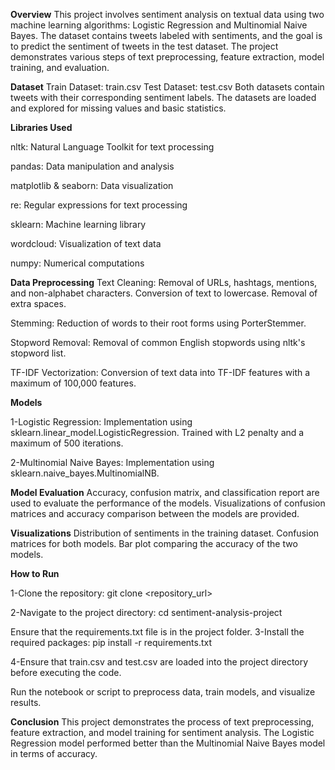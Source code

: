 **Overview**
This project involves sentiment analysis on textual data using two machine learning algorithms: Logistic Regression and Multinomial Naive Bayes. The dataset contains tweets labeled with sentiments, and the goal is to predict the sentiment of tweets in the test dataset. The project demonstrates various steps of text preprocessing, feature extraction, model training, and evaluation.

**Dataset**
Train Dataset: train.csv
Test Dataset: test.csv
Both datasets contain tweets with their corresponding sentiment labels. The datasets are loaded and explored for missing values and basic statistics.

**Libraries Used**

nltk: Natural Language Toolkit for text processing

pandas: Data manipulation and analysis

matplotlib & seaborn: Data visualization

re: Regular expressions for text processing

sklearn: Machine learning library

wordcloud: Visualization of text data

numpy: Numerical computations

**Data Preprocessing**
Text Cleaning:
Removal of URLs, hashtags, mentions, and non-alphabet characters.
Conversion of text to lowercase.
Removal of extra spaces.

Stemming:
Reduction of words to their root forms using PorterStemmer.

Stopword Removal:
Removal of common English stopwords using nltk's stopword list.

TF-IDF Vectorization:
Conversion of text data into TF-IDF features with a maximum of 100,000 features.

**Models**

1-Logistic Regression:
Implementation using sklearn.linear_model.LogisticRegression.
Trained with L2 penalty and a maximum of 500 iterations.

2-Multinomial Naive Bayes:
Implementation using sklearn.naive_bayes.MultinomialNB.

**Model Evaluation**
Accuracy, confusion matrix, and classification report are used to evaluate the performance of the models.
Visualizations of confusion matrices and accuracy comparison between the models are provided.

**Visualizations**
Distribution of sentiments in the training dataset.
Confusion matrices for both models.
Bar plot comparing the accuracy of the two models.

**How to Run**

1-Clone the repository:
git clone <repository_url>

2-Navigate to the project directory:
cd sentiment-analysis-project

Ensure that the requirements.txt file is in the project folder.
3-Install the required packages:
pip install -r requirements.txt

4-Ensure that train.csv and test.csv are loaded into the project directory before executing the code.

Run the notebook or script to preprocess data, train models, and visualize results.

**Conclusion**
This project demonstrates the process of text preprocessing, feature extraction, and model training for sentiment analysis. The Logistic Regression model performed better than the Multinomial Naive Bayes model in terms of accuracy.
